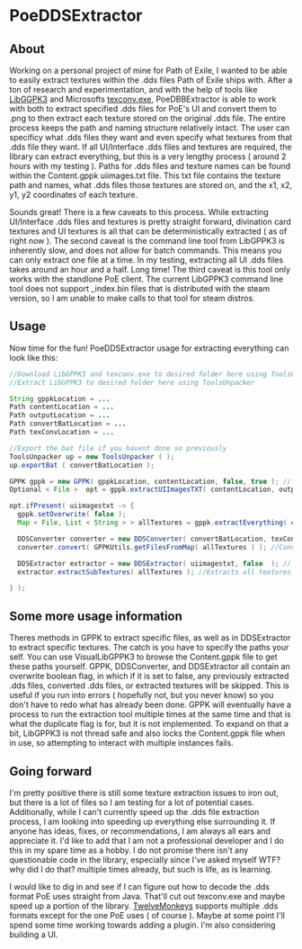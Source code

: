# PoeDDSExtractor
## About
Working on a personal project of mine for Path of Exile, I wanted to be able to easily extract textures within the .dds files Path of Exile ships with. After a ton of research and experimentation,
and with the help of tools like [LibGGPK3](https://github.com/aianlinb/LibGGPK3/tree/main) and Microsofts [texconv.exe](https://github.com/microsoft/DirectXTex/wiki/texconv), PoeDBBExtractor is able
to work with both to extract specified .dds files for PoE's UI and convert them to .png to then extract each texture stored on the original .dds file. The entire process keeps the path and naming structure relatively intact.
The user can specificy what .dds files they want and even specify what textures from that .dds file they want. If all UI/Interface .dds files and textures are required, the library can extract everything, but this is a very lengthy process
( around 2 hours with my testing ).
Paths for .dds files and texture names can be found within the Content.gppk uiimages.txt file. This txt file contains the texture path and names, what .dds files those textures are stored on, and the x1, x2, y1, y2 coordinates of each texture.

Sounds great! There is a few caveats to this process. While extracting UI/Interface .dds files and textures is pretty straight forward, divination card textures and UI textures is all that can be deterministically extracted ( as of right now ).
The second caveat is the command line tool from LibGPPK3 is inherently slow, and does not allow for batch commands. This means you can only extract one file at a time. In my testing, extracting all UI .dds files takes around an hour and a half. Long time!
The third caveat is this tool only works with the standlone PoE client. The current LibGPPK3 command line tool does not support _index.bin files that is distributed with the steam version, so I am unable to make calls to that tool for steam distros. 
## Usage
Now time for the fun!
PoeDDSExtractor usage for extracting everything can look like this:
```java
//Download LibGPPK3 and texconv.exe to desired folder here using ToolsUnpacker
//Extract LibGPPK3 to desired folder here using ToolsUnpacker

String gppkLocation = ...
Path contentLocation = ...
Path outputLocation = ...
Path convertBatLocation = ...
Path texConvLocation = ...

//Export the bat file if you havent done so previously
ToolsUnpacker up = new ToolsUnpacker ( );
up.exportBat ( convertBatLocation );

GPPK gppk = new GPPK( gppkLocation, contentLocation, false, true ); //false boolean is for duplication, not working yet. true is for overwrite.
Optional < File >  opt = gppk.extractUIImagesTXT( contentLocation, outputLocation ); //The uiimages.txt must be extracted first in the event of extracting EVERYTHING

opt.ifPresent( uiimagestxt -> {
  gppk.setOverwrite( false );
  Map < File, List < String > > allTextures = gppk.extractEverything( contentLocation, outputLocation, uiimagestxt ); //Extracts all .dds files

  DDSConverter converter = new DDSConverter( convertBatLocation, texConvLocation, false ); // false boolean is for overwrite.
  converter.convert( GPPKUtils.getFilesFromMap( allTextures ) ); //Converts all .dds files to .png

  DDSExtractor extractor = new DDSExtractor( uiimagestxt, false  ); // false boolean is for overwrite
  extractor.extractSubTextures( allTextures ); //Extracts all textures from every .dds file.

} );

```
## Some more usage information
Theres methods in GPPK to extract specific files, as well as in DDSExtractor to extract specific textures. The catch is you have to specify the paths your self. You can use VisualLibGPPK3 to browse the Content.gppk file to get these paths yourself.
GPPK, DDSConverter, and DDSExtractor all contain an overwrite boolean flag, in which if it is set to false, any previously extracted .dds files, converted .dds files, or extracted textures will be skipped. This is useful if you run into errors ( hopefully not, but you never know)
so you don't have to redo what has already been done. GPPK will eventually have a process to run the extraction tool multiple times at the same time and that is what the duplicate flag is for, but it is not implemented. To expand on that a bit, LibGPPK3 is not thread safe and also locks
the Content.gppk file when in use, so attempting to interact with multiple instances fails. 

## Going forward
I'm pretty positive there is still some texture extraction issues to iron out, but there is a lot of files so I am testing for a lot of potential cases. Additionally, while I can't currently speed up the .dds file extraction process, I am looking into speeding up everything else surrounding it.
If anyone has ideas, fixes, or recommendations, I am always all ears and appreciate it. I'd like to add that I am not a professional developer and I do this in my spare time as a hobby. I do not promise there isn't any questionable code in the library, especially since I've asked myself WTF? why did I do that?
multiple times already, but such is life, as is learning.

I would like to dig in and see if I can figure out how to decode the .dds format PoE uses straight from Java. That'll cut out texconv.exe and maybe speed up a portion of the library. [TwelveMonkeys](https://github.com/haraldk/TwelveMonkeys) supports multiple .dds formats except for the one PoE uses ( of course ). Maybe at some
point I'll spend some time working towards adding a plugin. I'm also considering building a UI.

